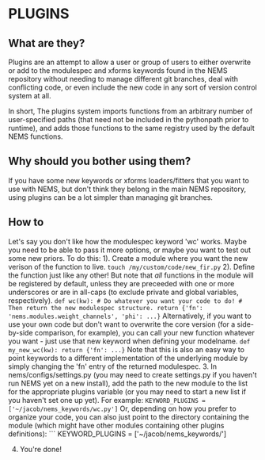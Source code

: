# PLUGINS

## What are they?
Plugins are an attempt to allow a user or group of users to
either overwrite or add to the modulespec and xforms keywords
found in the NEMS repository without needing to manage different
git branches, deal with conflicting code, or even include
the new code in any sort of version control system at all.

In short, The plugins system imports functions from an arbitrary
number of user-specified paths (that need not be included in
the pythonpath prior to runtime), and adds those functions to the
same registry used by the default NEMS functions.

## Why should you bother using them?
If you have some new keywords or xforms loaders/fitters
that you want to use with NEMS, but don't think they belong
in the main NEMS repository, using plugins can be a lot
simpler than managing git branches.

## How to
Let's say you don't like how the modulespec keyword 'wc' works.
Maybe you need to be able to pass it more options, or maybe you
want to test out some new priors. To do this:
1). Create a module where you want the new verison of the function to live.
	`touch /my/custom/code/new_fir.py`
2). Define the function just like any other! But note that *all* functions
    in the module will be registered by default, unless they are preceeded
    with one or more underscores or are in all-caps
    (to exclude private and global variables, respectively).
    ```
    def wc(kw):
    	# Do whatever you want your code to do!
    	# Then return the new modulespec structure.
    	return {'fn': 'nems.modules.weight_channels',
    			'phi': ...}
    ```
    Alternatively, if you want to use your own code but don't want to
    overwrite the core version (for a side-by-side comparison, for example),
    you can call your new function whatever you want - just use that new
    keyword when defining your modelname.
    ```
    def my_new_wc(kw):
    	return {'fn': ...}
    ```
    Note that this is also an easy way to point keywords to a different
    implementation of the underlying module by simply changing the
    'fn' entry of the returned modulespec.
3.	In nems/configs/settings.py (you may need to create settings.py if you
    haven't run NEMS yet on a new install), add the path to the new module
    to the list for the appropriate plugins variable (or you may need to
    start a new list if you haven't set one up yet). For example:
    ```
    KEYWORD_PLUGINS = ['~/jacob/nems_keywords/wc.py']
    ```
    Or, depending on how you prefer to organize your code, you can also just
    point to the directory containing the module (which might have other
    modules containing other plugins definitions):
    ```
    KEYWORD_PLUGINS = ['~/jacob/nems_keywords/']

4. You're done!